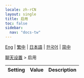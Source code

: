 ```yaml
---
locale: zh-rCN
layout: single
title: 启用
toc: false
sidebar:
  nav: "docs-tw"
---
```

[Eng](/dancexr/menu/2025.4/chat/enabled) | [繁中](/tw/dancexr/menu/2025.4/chat/enabled) | [日本語](/jp/dancexr/menu/2025.4/chat/enabled) | [한국어](/kr/dancexr/menu/2025.4/chat/enabled) | [简中](/zh/dancexr/menu/2025.4/chat/enabled)

[聊天设置](../menu#聊天设置) > 启用



| Setting | Value | Description |
| :--- | --- | :--- |
